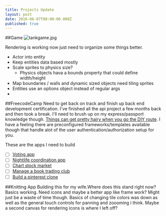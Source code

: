 ```yaml
---
title: Projects Update
layout: post
date: 2016-06-07T00:00:00.000Z
published: true
---
```


##Game
![tankgame.jpg]({{site.baseurl}}/_drafts/tankgame.jpg)

Rendering is working now just need to organize some things better.

- Actor into entity
- Keep entities data based mostly
- Scale sprites to physics size?
	- Physics objects hava a bounds property that could define width/height
- Map boundaries / walls and dynamic sized objects need tiling sprites
- Entities use an options object instead of regular args
-  

##FreecodeCamp
Need to get back on track and finish up back end development certification. I've finished all the api project a few months back and then took a break. I'll need to brush up on my express/passport knowledge though. [Things can get pretty hairy when you go the DIY route](https://www.youtube.com/watch?v=yvviEA1pOXw). I have a feeling there are preconfigured frameworks/templates available though that handle alot of the user authentication/authorization setup for you.

These are the apps I need to build

- [ ] [Voting app](https://www.freecodecamp.com/challenges/build-a-voting-app)
- [ ] [Nightlife coordination app](https://www.freecodecamp.com/challenges/build-a-nightlife-coordination-app)
- [ ] [Chart stock market](https://www.freecodecamp.com/challenges/chart-the-stock-market)
- [ ] [Manage a book trading club](https://www.freecodecamp.com/challenges/manage-a-book-trading-club)
- [ ] [Build a pinterest clone](https://www.freecodecamp.com/challenges/build-a-pinterest-clone)

##Knitting App
Building this for my wife.Where does this stand right now? Basics working. Need icons and maybe a better app like frame work? Might just be a waste of time though. Basics of changing tile colors was down as well as the general touch controls for panning and zoooming i think. Maybe a second canvas for rendering icons is where I left off? 
